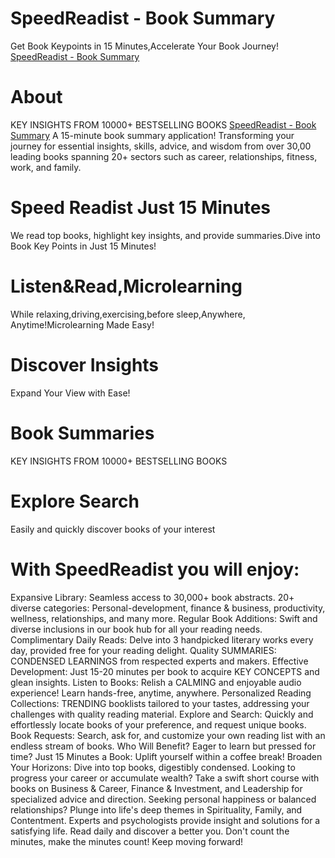 # SpeedReadist - Book Summary
Get Book Keypoints in 15 Minutes,Accelerate Your Book Journey! [SpeedReadist - Book Summary](https://www.speedreadist.com/) 

# About
KEY INSIGHTS FROM 10000+ BESTSELLING BOOKS [SpeedReadist - Book Summary](https://www.speedreadist.com/) 
A 15-minute book summary application! Transforming your journey for essential insights, skills, advice, and wisdom from over 30,00 leading books spanning 20+ sectors such as career, relationships, fitness, work, and family. 

# Speed Readist Just 15 Minutes
We read top books, highlight key insights, and provide summaries.Dive into Book Key Points in Just 15 Minutes!

# Listen&Read,Microlearning
While relaxing,driving,exercising,before sleep,Anywhere, Anytime!Microlearning Made Easy!

# Discover Insights
Expand Your View with Ease!

# Book Summaries
KEY INSIGHTS FROM 10000+ BESTSELLING BOOKS 

# Explore Search
Easily and quickly discover books of your interest


# With SpeedReadist you will enjoy:
Expansive Library: Seamless access to 30,000+ book abstracts.
20+ diverse categories: Personal-development, finance & business, productivity, wellness, relationships, and many more.
Regular Book Additions: Swift and diverse inclusions in our book hub for all your reading needs.
Complimentary Daily Reads: Delve into 3 handpicked literary works every day, provided free for your reading delight.
Quality SUMMARIES: CONDENSED LEARNINGS from respected experts and makers.
Effective Development: Just 15-20 minutes per book to acquire KEY CONCEPTS and glean insights.
Listen to Books: Relish a CALMING and enjoyable audio experience! Learn hands-free, anytime, anywhere.
Personalized Reading Collections: TRENDING booklists tailored to your tastes, addressing your challenges with quality reading material.
Explore and Search: Quickly and effortlessly locate books of your preference, and request unique books.
Book Requests: Search, ask for, and customize your own reading list with an endless stream of books.
Who Will Benefit?
Eager to learn but pressed for time? Just 15 Minutes a Book: Uplift yourself within a coffee break! Broaden Your Horizons: Dive into top books, digestibly condensed.
Looking to progress your career or accumulate wealth? Take a swift short course with books on Business & Career, Finance & Investment, and Leadership for specialized advice and direction.
Seeking personal happiness or balanced relationships? Plunge into life's deep themes in Spirituality, Family, and Contentment. Experts and psychologists provide insight and solutions for a satisfying life.
Read daily and discover a better you. Don't count the minutes, make the minutes count! Keep moving forward!

